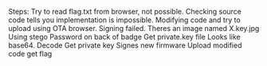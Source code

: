 Steps:
Try to read flag.txt from browser, not possible.
Checking source code tells you implementation is impossible. 
Modifying code and try to upload using OTA browser.
Signing failed.
Theres an image named X.key.jpg
Using stego
Password on back of badge
Get private.key file
Looks like base64. Decode
Get private key
Signes new firmware
Upload modified code
get flag